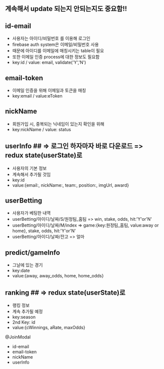 ## 계속해서 update 되는지 안되는지도 중요함!!

## id-email ##
- 사용자는 아이디/비밀번호 를 이용해 로그인
- firebase auth system은 이메일/비밀번호 사용
- 때문에 아이디를 이메일에 매칭시키는 table이 필요
- 또한 이메일 인증 process에 대한 정보도 필요함
- key:id / value: email, validate('Y','N')

## email-token ##
- 이메일 인증을 위해 이메일과 토큰을 매칭
- key:email / value:eToken

## nickName ##
- 회원가입 시, 중복되는 닉네임이 있는지 확인을 위해
- key:nickName / value: status

## userInfo ## => 로그인 하자마자 바로 다운로드 => redux state(userState)로
- 사용자의 기본 정보
- 계속해서 추가될 것임
- key:id
- value:{email:, nickName:, team:, position:, imgUrl, award}

## userBetting ##
- 사용자가 베팅한 내역
- userBetting/아이디/날짜/S/원정팀_홈팀 => win, stake, odds, hit:'Y'or'N'
- userBetting/아이디/날짜/M/index => game:{key:원정팀_홈팀, value:away or home}, stake, odds, hit:'Y'or'N'
- userBetting/아이디/날짜/잔고 => 얼마

## predict/gameInfo ##
- 그날에 있는 경기
- key:date
- value:{away, away_odds, home, home_odds}

## ranking ## => redux state(userState)로
- 랭킹 정보
- 계속 추가될 예정
- key:season
- 2nd Key: id
- value:{cWinnings, aRate, maxOdds}


@JoinModal
- id-email
- email-token
- nickName
- userInfo
